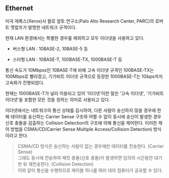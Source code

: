 ## Ethernet

미국 제록스(Xerox)사 팔로 알토 연구소(Palo Alto Research Center, PARC)의 로버트 맷칼프가 발명한 네트워크 규격이다.

현재 LAN 환경에서는 특별한 경우를 제외하고 모두 이더넷을 사용하고 있다.

- 버스형 LAN : 10BASE-2, 10BASE-5 등

- 스타형 LAN : 10BASE-T, 100BASE-TX, 1000BASE-T 등

통신 속도가 10Mbpss인 10BASE-T에 비해 고속 이더넷 규격인 100BASE-TX는 100Mbps로 빨라졌고, 기가비트 이더넷 규격으로 등장한 1000BASE-T는 1Gbps까지 고속화가 진행되었다.

현재는 1000BASE-T가 널리 이용되고 있어 '이더넷'이란 말은 '고속 이더넷', '기가비트 이더넷'을 포함한 모든 것을 칭하는 의미로 사용되고 있다.

이더넷에서는 네트워크의 통신 상태를 감시하여, 다른 사람이 송신하지 않을 경우에 한해 데이터를 송신하는 Carrier Sense 구조와 어쩔 수 없이 동시에 송신이 발생한 경우 신호 충돌을 검출하는 Collision Detection의 구조에 의해 통신을 제어한다. 이러한 제어 방법을 CSMA/CD(Carrier Sense Multiple Access/Collision Detection) 방식이라고 한다.

> CSMA/CD 방식은 송신하는 사람이 없는 경우에만 데이터를 전송한다. (Carrier Sense)  
그래도 동시에 전송하여 패킷 충돌(신호 충돌)이 발생하면 임의의 시간동안 대기한 뒤 재전송한다. (Collision Detection)  
이와 같이 통신을 수행하므로 케이블 하나를 여러 대의 컴퓨터가 공유할 수 있다.
